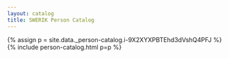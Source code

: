 ```yaml
---
layout: catalog
title: SWERIK Person Catalog
---
```

{% assign p = site.data._person-catalog.i-9X2XYXPBTEhd3dVshQ4PFJ %}
{% include person-catalog.html p=p %}

